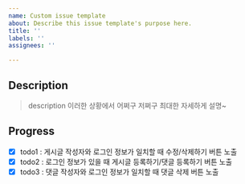 ```yaml
---
name: Custom issue template
about: Describe this issue template's purpose here.
title: ''
labels: ''
assignees: ''

---
```


## Description 

> description 이러한 상황에서 어쩌구 저쩌구 최대한 자세하게 설명~

## Progress

- [x] todo1 : 게시글 작성자와 로그인 정보가 일치할 때 수정/삭제하기 버튼 노출
- [x] todo2 : 로그인 정보가 있을 때 게시글 등록하기/댓글 등록하기 버튼 노출
- [x] todo3 : 댓글 작성자와 로그인 정보가 일치할 때 댓글 삭제 버튼 노출

###
